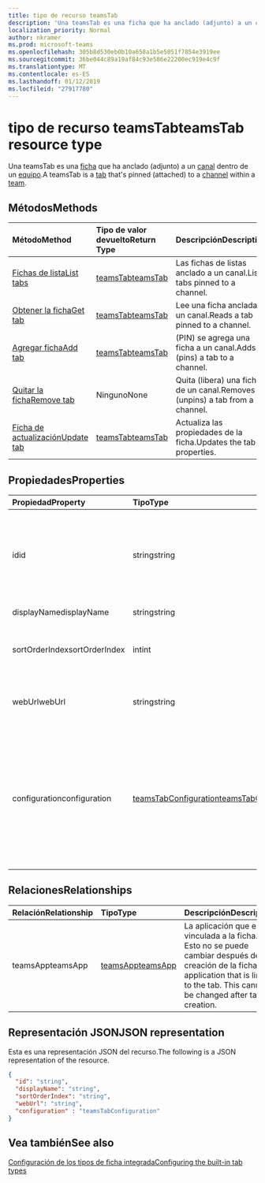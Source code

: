 ```yaml
---
title: tipo de recurso teamsTab
description: 'Una teamsTab es una ficha que ha anclado (adjunto) a un canal dentro de un equipo. '
localization_priority: Normal
author: nkramer
ms.prod: microsoft-teams
ms.openlocfilehash: 305b8d530eb0b10a658a1b5e5051f7854e3919ee
ms.sourcegitcommit: 36be044c89a19af84c93e586e22200ec919e4c9f
ms.translationtype: MT
ms.contentlocale: es-ES
ms.lasthandoff: 01/12/2019
ms.locfileid: "27917780"
---
```

# <a name="teamstab-resource-type"></a><span data-ttu-id="61a6e-103">tipo de recurso teamsTab</span><span class="sxs-lookup"><span data-stu-id="61a6e-103">teamsTab resource type</span></span>



<span data-ttu-id="61a6e-104">Una teamsTab es una [ficha](../resources/teamstab.md) que ha anclado (adjunto) a un [canal](channel.md) dentro de un [equipo](team.md).</span><span class="sxs-lookup"><span data-stu-id="61a6e-104">A teamsTab is a [tab](../resources/teamstab.md) that's pinned (attached) to a [channel](channel.md) within a [team](team.md).</span></span> 

## <a name="methods"></a><span data-ttu-id="61a6e-105">Métodos</span><span class="sxs-lookup"><span data-stu-id="61a6e-105">Methods</span></span>

| <span data-ttu-id="61a6e-106">Método</span><span class="sxs-lookup"><span data-stu-id="61a6e-106">Method</span></span>       | <span data-ttu-id="61a6e-107">Tipo de valor devuelto</span><span class="sxs-lookup"><span data-stu-id="61a6e-107">Return Type</span></span>  |<span data-ttu-id="61a6e-108">Descripción</span><span class="sxs-lookup"><span data-stu-id="61a6e-108">Description</span></span>|
|:---------------|:--------|:----------|
|[<span data-ttu-id="61a6e-109">Fichas de lista</span><span class="sxs-lookup"><span data-stu-id="61a6e-109">List tabs</span></span>](../api/teamstab-list.md) | [<span data-ttu-id="61a6e-110">teamsTab</span><span class="sxs-lookup"><span data-stu-id="61a6e-110">teamsTab</span></span>](teamstab.md) | <span data-ttu-id="61a6e-111">Las fichas de listas anclado a un canal.</span><span class="sxs-lookup"><span data-stu-id="61a6e-111">Lists tabs pinned to a channel.</span></span>|
|[<span data-ttu-id="61a6e-112">Obtener la ficha</span><span class="sxs-lookup"><span data-stu-id="61a6e-112">Get tab</span></span>](../api/teamstab-get.md) | [<span data-ttu-id="61a6e-113">teamsTab</span><span class="sxs-lookup"><span data-stu-id="61a6e-113">teamsTab</span></span>](teamstab.md) | <span data-ttu-id="61a6e-114">Lee una ficha anclada a un canal.</span><span class="sxs-lookup"><span data-stu-id="61a6e-114">Reads a tab pinned to a channel.</span></span>|
|[<span data-ttu-id="61a6e-115">Agregar ficha</span><span class="sxs-lookup"><span data-stu-id="61a6e-115">Add tab</span></span>](../api/teamstab-add.md) | [<span data-ttu-id="61a6e-116">teamsTab</span><span class="sxs-lookup"><span data-stu-id="61a6e-116">teamsTab</span></span>](teamstab.md) | <span data-ttu-id="61a6e-117">(PIN) se agrega una ficha a un canal.</span><span class="sxs-lookup"><span data-stu-id="61a6e-117">Adds (pins) a tab to a channel.</span></span>|
|[<span data-ttu-id="61a6e-118">Quitar la ficha</span><span class="sxs-lookup"><span data-stu-id="61a6e-118">Remove tab</span></span>](../api/teamstab-delete.md) | <span data-ttu-id="61a6e-119">Ninguno</span><span class="sxs-lookup"><span data-stu-id="61a6e-119">None</span></span> | <span data-ttu-id="61a6e-120">Quita (libera) una ficha de un canal.</span><span class="sxs-lookup"><span data-stu-id="61a6e-120">Removes (unpins) a tab from a channel.</span></span>|
|[<span data-ttu-id="61a6e-121">Ficha de actualización</span><span class="sxs-lookup"><span data-stu-id="61a6e-121">Update tab</span></span>](../api/teamstab-update.md) | [<span data-ttu-id="61a6e-122">teamsTab</span><span class="sxs-lookup"><span data-stu-id="61a6e-122">teamsTab</span></span>](teamstab.md) | <span data-ttu-id="61a6e-123">Actualiza las propiedades de la ficha.</span><span class="sxs-lookup"><span data-stu-id="61a6e-123">Updates the tab properties.</span></span>|


## <a name="properties"></a><span data-ttu-id="61a6e-124">Propiedades</span><span class="sxs-lookup"><span data-stu-id="61a6e-124">Properties</span></span>

|<span data-ttu-id="61a6e-125">Propiedad</span><span class="sxs-lookup"><span data-stu-id="61a6e-125">Property</span></span>|<span data-ttu-id="61a6e-126">Tipo</span><span class="sxs-lookup"><span data-stu-id="61a6e-126">Type</span></span>|<span data-ttu-id="61a6e-127">Descripción</span><span class="sxs-lookup"><span data-stu-id="61a6e-127">Description</span></span>|
|:---------------|:--------|:----------|
|  <span data-ttu-id="61a6e-128">id</span><span class="sxs-lookup"><span data-stu-id="61a6e-128">id</span></span>              |   <span data-ttu-id="61a6e-129">string</span><span class="sxs-lookup"><span data-stu-id="61a6e-129">string</span></span>                  |  <span data-ttu-id="61a6e-130">Identificador que identifica de forma exclusiva una instancia específica de una ficha de canal lectura sólo.</span><span class="sxs-lookup"><span data-stu-id="61a6e-130">Identifier that uniquely identifies a specific instance of a channel tab. Read only.</span></span>     |
|  <span data-ttu-id="61a6e-131">displayName</span><span class="sxs-lookup"><span data-stu-id="61a6e-131">displayName</span></span>            |   <span data-ttu-id="61a6e-132">string</span><span class="sxs-lookup"><span data-stu-id="61a6e-132">string</span></span>                  |  <span data-ttu-id="61a6e-133">Nombre de la ficha.</span><span class="sxs-lookup"><span data-stu-id="61a6e-133">Name of the tab.</span></span>     |
|  <span data-ttu-id="61a6e-134">sortOrderIndex</span><span class="sxs-lookup"><span data-stu-id="61a6e-134">sortOrderIndex</span></span>  |   <span data-ttu-id="61a6e-135">int</span><span class="sxs-lookup"><span data-stu-id="61a6e-135">int</span></span>                     |  <span data-ttu-id="61a6e-136">Índice del orden utilizado para la ordenación de las fichas</span><span class="sxs-lookup"><span data-stu-id="61a6e-136">Index of the order used for sorting tabs</span></span>     |
|  <span data-ttu-id="61a6e-137">webUrl</span><span class="sxs-lookup"><span data-stu-id="61a6e-137">webUrl</span></span>          |   <span data-ttu-id="61a6e-138">string</span><span class="sxs-lookup"><span data-stu-id="61a6e-138">string</span></span>                  |  <span data-ttu-id="61a6e-139">Dirección url del vínculo profundo de la instancia de ficha.</span><span class="sxs-lookup"><span data-stu-id="61a6e-139">Deep link url of the tab instance.</span></span> <span data-ttu-id="61a6e-140">Solo lectura.</span><span class="sxs-lookup"><span data-stu-id="61a6e-140">Read only.</span></span>     |
|  <span data-ttu-id="61a6e-141">configuration</span><span class="sxs-lookup"><span data-stu-id="61a6e-141">configuration</span></span>        |   [<span data-ttu-id="61a6e-142">teamsTabConfiguration</span><span class="sxs-lookup"><span data-stu-id="61a6e-142">teamsTabConfiguration</span></span>](teamstabconfiguration.md) |  <span data-ttu-id="61a6e-143">Contenedor de configuración personalizada que se aplican a una ficha. La ficha se considera configurado sólo una vez que se establece esta propiedad.</span><span class="sxs-lookup"><span data-stu-id="61a6e-143">Container for custom settings applied to a tab. The tab is considered configured only once this property is set.</span></span>     |

## <a name="relationships"></a><span data-ttu-id="61a6e-144">Relaciones</span><span class="sxs-lookup"><span data-stu-id="61a6e-144">Relationships</span></span>

| <span data-ttu-id="61a6e-145">Relación</span><span class="sxs-lookup"><span data-stu-id="61a6e-145">Relationship</span></span> | <span data-ttu-id="61a6e-146">Tipo</span><span class="sxs-lookup"><span data-stu-id="61a6e-146">Type</span></span>   | <span data-ttu-id="61a6e-147">Descripción</span><span class="sxs-lookup"><span data-stu-id="61a6e-147">Description</span></span> |
|:---------------|:--------|:----------|
|<span data-ttu-id="61a6e-148">teamsApp</span><span class="sxs-lookup"><span data-stu-id="61a6e-148">teamsApp</span></span>|[<span data-ttu-id="61a6e-149">teamsApp</span><span class="sxs-lookup"><span data-stu-id="61a6e-149">teamsApp</span></span>](teamsapp.md) | <span data-ttu-id="61a6e-150">La aplicación que está vinculada a la ficha. Esto no se puede cambiar después de la creación de la ficha.</span><span class="sxs-lookup"><span data-stu-id="61a6e-150">The application that is linked to the tab. This cannot be changed after tab creation.</span></span> |

## <a name="json-representation"></a><span data-ttu-id="61a6e-151">Representación JSON</span><span class="sxs-lookup"><span data-stu-id="61a6e-151">JSON representation</span></span>

<span data-ttu-id="61a6e-152">Esta es una representación JSON del recurso.</span><span class="sxs-lookup"><span data-stu-id="61a6e-152">The following is a JSON representation of the resource.</span></span>


<!-- {
  "blockType": "resource",
  "baseType": "microsoft.graph.entity",
  "@odata.type": "microsoft.graph.teamsTab"
}-->

```json
{  
  "id": "string",
  "displayName": "string",
  "sortOrderIndex": "string",
  "webUrl": "string",
  "configuration" : "teamsTabConfiguration"
}

```

<!-- uuid: 8fcb5dbc-d5aa-4681-8e31-b001d5168d79
2015-10-25 14:57:30 UTC -->
<!-- {
  "type": "#page.annotation",
  "description": "teamsTab resource",
  "keywords": "",
  "section": "documentation",
  "tocPath": ""
}-->

## <a name="see-also"></a><span data-ttu-id="61a6e-153">Vea también</span><span class="sxs-lookup"><span data-stu-id="61a6e-153">See also</span></span>

[<span data-ttu-id="61a6e-154">Configuración de los tipos de ficha integrada</span><span class="sxs-lookup"><span data-stu-id="61a6e-154">Configuring the built-in tab types</span></span>](/graph/teams-configuring-builtin-tabs)
